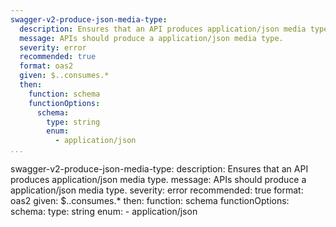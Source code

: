 ```yaml
---
swagger-v2-produce-json-media-type:
  description: Ensures that an API produces application/json media type.
  message: APIs should produce a application/json media type.
  severity: error
  recommended: true
  format: oas2
  given: $..consumes.*
  then:
    function: schema
    functionOptions:
      schema:
        type: string
        enum:
          - application/json
...
```

swagger-v2-produce-json-media-type:
  description: Ensures that an API produces application/json media type.
  message: APIs should produce a application/json media type.
  severity: error
  recommended: true
  format: oas2
  given: $..consumes.*
  then:
    function: schema
    functionOptions:
      schema:
        type: string
        enum:
          - application/json
